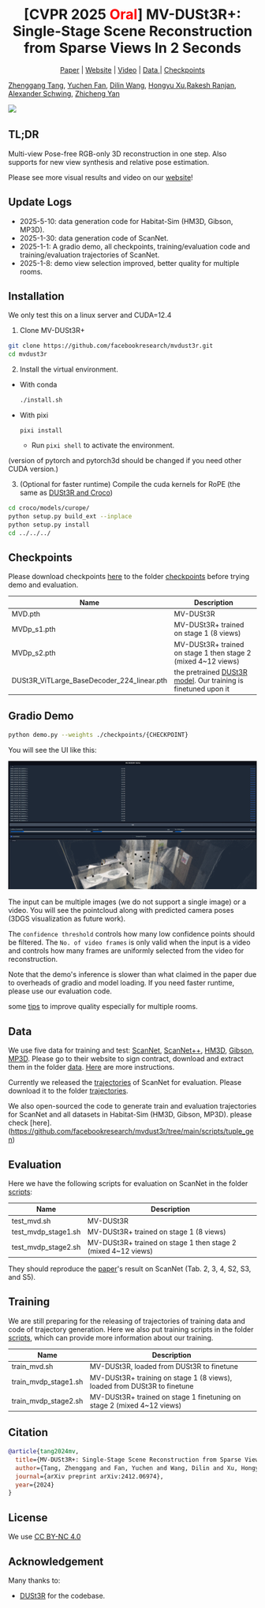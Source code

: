 <div align="center">
<p align="center">
  <h1>[CVPR 2025 <span style="color:red">Oral</span>] MV-DUSt3R+: Single-Stage Scene Reconstruction from Sparse Views In 2 Seconds</h1>
  <a href="https://arxiv.org/abs/2412.06974">Paper</a> | <a href="https://mv-dust3rp.github.io/">Website</a> | <a href="https://www.youtube.com/watch?v=LBvnuKQ8Rso">Video</a> | <a href="https://huggingface.co/Zhenggang/MV-DUSt3R/tree/main/trajectories"> Data </a> | <a href="https://huggingface.co/Zhenggang/MV-DUSt3R/tree/main/checkpoints"> Checkpoints </a>
</p>
</div>

[Zhenggang Tang](https://recordmp3.github.io), [Yuchen Fan](https://ychfan.github.io/), [Dilin Wang](https://wdilin.github.io/), [Hongyu Xu](https://hyxu2006.github.io/),[Rakesh Ranjan](https://www.linkedin.com/in/rakesh-r-3848538), [Alexander Schwing](https://www.alexander-schwing.de/), [Zhicheng Yan](https://sites.google.com/view/zhicheng-yan)

<div class="content has-text-centered"> <img src="https://github.com/MV-DUSt3Rp/MV-DUSt3Rp.github.io/blob/main/static/images/tsr_.png" class="interpolation-image"/> </div>

## TL;DR

Multi-view Pose-free RGB-only 3D reconstruction in one step.
Also supports for new view synthesis and relative pose estimation.

Please see more visual results and video on our [website](https://mv-dust3rp.github.io/)!

## Update Logs

- 2025-5-10: data generation code for Habitat-Sim (HM3D, Gibson, MP3D).
- 2025-1-30: data generation code of ScanNet.
- 2025-1-1: A gradio demo, all checkpoints, training/evaluation code and training/evaluation trajectories of ScanNet.
- 2025-1-8: demo view selection improved, better quality for multiple rooms.

## Installation

We only test this on a linux server and CUDA=12.4

1. Clone MV-DUSt3R+

```bash
git clone https://github.com/facebookresearch/mvdust3r.git
cd mvdust3r
```

2. Install the virtual environment.

  * With conda
    ```bash
    ./install.sh
    ```
  * With pixi
    ```
    pixi install
    ```
    * Run `pixi shell` to activate the environment.

(version of pytorch and pytorch3d should be changed if you need other CUDA version.)

3. (Optional for faster runtime) Compile the cuda kernels for RoPE (the same as [DUSt3R and Croco](https://github.com/naver/dust3r?tab=readme-ov-file#installation))

```bash
cd croco/models/curope/
python setup.py build_ext --inplace
python setup.py install
cd ../../../
```

## Checkpoints

Please download checkpoints [here](https://huggingface.co/Zhenggang/MV-DUSt3R/tree/main/checkpoints) to the folder [checkpoints](https://github.com/facebookresearch/mvdust3r/tree/main/checkpoints) before trying demo and evaluation.

|     Name    | Description |
|-------------|-------------|
| MVD.pth | MV-DUSt3R |
| MVDp_s1.pth | MV-DUSt3R+ trained on stage 1 (8 views) |
| MVDp_s2.pth | MV-DUSt3R+ trained on stage 1 then stage 2 (mixed 4~12 views) |
|DUSt3R_ViTLarge_BaseDecoder_224_linear.pth | the pretrained [DUSt3R model](https://github.com/naver/dust3r?tab=readme-ov-file#checkpoints). Our training is finetuned upon it |

## Gradio Demo

```bash
python demo.py --weights ./checkpoints/{CHECKPOINT}
```

You will see the UI like this:

<div class="content has-text-centered"> <img src="https://github.com/facebookresearch/mvdust3r/blob/main/static/demo1.png" class="interpolation-image"/> </div>

The input can be multiple images (we do not support a single image) or a video.
You will see the pointcloud along with predicted camera poses (3DGS visualization as future work).

The `confidence threshold` controls how many low confidence points should be filtered.
The `No. of video frames` is only valid when the input is a video and controls how many frames are uniformly selected from the video for reconstruction.

Note that the demo's inference is slower than what claimed in the paper due to overheads of gradio and model loading. If you need faster runtime, please use our evaluation code.

some [tips](https://github.com/facebookresearch/mvdust3r/issues/5#issuecomment-2578380545) to improve quality especially for multiple rooms.



## Data

We use five data for training and test: [ScanNet](https://github.com/ScanNet/ScanNet), [ScanNet++](https://kaldir.vc.in.tum.de/scannetpp/), [HM3D](https://aihabitat.org/datasets/hm3d/), [Gibson](https://github.com/StanfordVL/GibsonEnv/blob/master/gibson/data/README.md), [MP3D](https://niessner.github.io/Matterport/). Please go to their website to sign contract, download and extract them in the folder [data](https://github.com/facebookresearch/mvdust3r/tree/main/data). [Here](https://github.com/facebookresearch/mvdust3r/tree/main/data) are more instructions.

Currently we released the [trajectories](https://huggingface.co/Zhenggang/MV-DUSt3R/tree/main/trajectories) of ScanNet for evaluation. Please download it to the folder [trajectories](https://github.com/facebookresearch/mvdust3r/tree/main/trajectories).

We also open-sourced the code to generate train and evaluation trajectories for ScanNet and all datasets in Habitat-Sim (HM3D, Gibson, MP3D). please check [here]. (https://github.com/facebookresearch/mvdust3r/tree/main/scripts/tuple_gen)

## Evaluation

Here we have the following scripts for evaluation on ScanNet in the folder [scripts](https://github.com/facebookresearch/mvdust3r/tree/main/scripts):


|     Name    | Description |
|-------------|-------------|
| test_mvd.sh | MV-DUSt3R |
| test_mvdp_stage1.sh | MV-DUSt3R+ trained on stage 1 (8 views) |
| test_mvdp_stage2.sh | MV-DUSt3R+ trained on stage 1 then stage 2 (mixed 4~12 views) |

They should reproduce the [paper](https://arxiv.org/pdf/2412.06974)'s result on ScanNet (Tab. 2, 3, 4, S2, S3, and S5).

## Training

We are still preparing for the releasing of trajectories of training data and code of trajectory generation. Here we also put training scripts in the folder [scripts](https://github.com/facebookresearch/mvdust3r/tree/main/scripts), which can provide more information about our training.


|     Name    | Description |
|-------------|-------------|
| train_mvd.sh | MV-DUSt3R, loaded from DUSt3R to finetune |
| train_mvdp_stage1.sh | MV-DUSt3R+ training on stage 1 (8 views), loaded from DUSt3R to finetune |
| train_mvdp_stage2.sh | MV-DUSt3R+ trained on stage 1 finetuning on stage 2 (mixed 4~12 views) |

## Citation

```bibtex
@article{tang2024mv,
  title={MV-DUSt3R+: Single-Stage Scene Reconstruction from Sparse Views In 2 Seconds},
  author={Tang, Zhenggang and Fan, Yuchen and Wang, Dilin and Xu, Hongyu and Ranjan, Rakesh and Schwing, Alexander and Yan, Zhicheng},
  journal={arXiv preprint arXiv:2412.06974},
  year={2024}
}
```

## License

We use [CC BY-NC 4.0](https://github.com/facebookresearch/mvdust3r/tree/main/LICENSE)

## Acknowledgement

Many thanks to:
- [DUSt3R](https://github.com/naver/dust3r) for the codebase.
